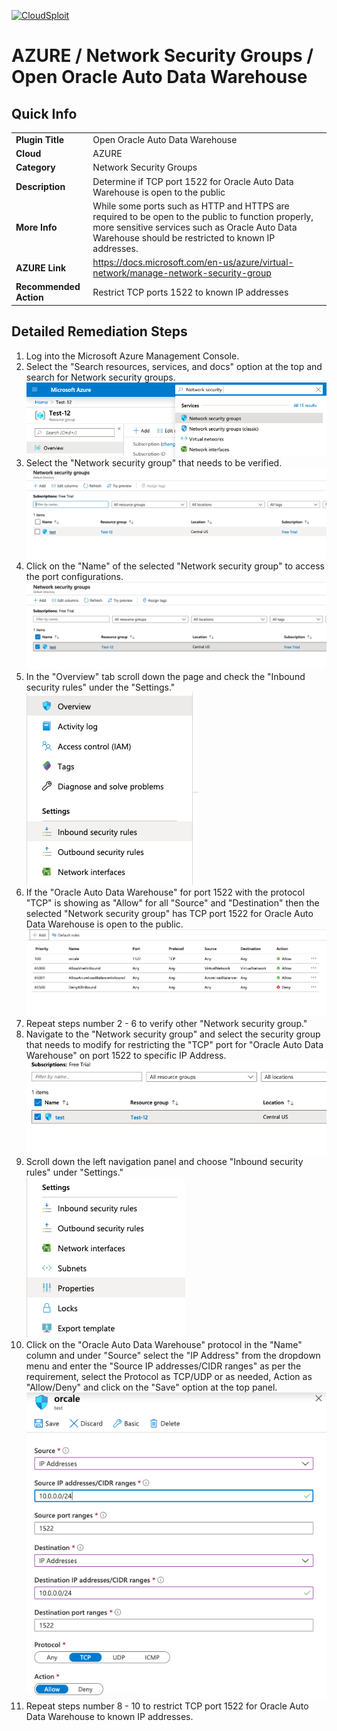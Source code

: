 [![CloudSploit](https://cloudsploit.com/img/logo-new-big-text-100.png "CloudSploit")](https://cloudsploit.com)

# AZURE / Network Security Groups / Open Oracle Auto Data Warehouse

## Quick Info

| | |
|-|-|
| **Plugin Title** | Open Oracle Auto Data Warehouse |
| **Cloud** | AZURE |
| **Category** | Network Security Groups |
| **Description** | Determine if TCP port 1522 for Oracle Auto Data Warehouse is open to the public |
| **More Info** | While some ports such as HTTP and HTTPS are required to be open to the public to function properly, more sensitive services such as Oracle Auto Data Warehouse should be restricted to known IP addresses. |
| **AZURE Link** | https://docs.microsoft.com/en-us/azure/virtual-network/manage-network-security-group |
| **Recommended Action** | Restrict TCP ports 1522 to known IP addresses |

## Detailed Remediation Steps

1. Log into the Microsoft Azure Management Console.
2. Select the "Search resources, services, and docs" option at the top and search for Network security groups. </br> <img src="/resources/azure/networksecuritygroups/open-oracle-auto-data-warehouse/step2.png"/>
3. Select the "Network security group" that needs to be verified. </br> <img src="/resources/azure/networksecuritygroups/open-oracle-auto-data-warehouse/step3.png"/>
4. Click on the "Name" of the selected "Network security group" to access the port configurations. </br> <img src="/resources/azure/networksecuritygroups/open-oracle-auto-data-warehouse/step4.png"/>
5. In the "Overview" tab scroll down the page and check the "Inbound security rules" under the "Settings." </br> <img src="/resources/azure/networksecuritygroups/open-oracle-auto-data-warehouse/step5.png"/>
6. If the "Oracle Auto Data Warehouse" for port 1522 with the protocol "TCP" is showing as "Allow" for all "Source" and "Destination" then the selected  "Network security group" has TCP port 1522 for Oracle Auto Data Warehouse is open to the public. </br> <img src="/resources/azure/networksecuritygroups/open-oracle-auto-data-warehouse/step6.png"/>
7. Repeat steps number 2 - 6 to verify other "Network security group." </br>
8. Navigate to the "Network security group" and select the security group that needs to modify for restricting the "TCP" port for "Oracle Auto Data Warehouse" on port 1522 to specific IP Address.</br> <img src="/resources/azure/networksecuritygroups/open-oracle-auto-data-warehouse/step8.png"/>
9. Scroll down the left navigation panel and choose "Inbound security rules" under "Settings."</br> <img src="/resources/azure/networksecuritygroups/open-oracle-auto-data-warehouse/step9.png"/>
10. Click on the "Oracle Auto Data Warehouse" protocol in the "Name" column and under "Source" select the "IP Address" from the dropdown menu and enter the "Source IP addresses/CIDR ranges" as per the requirement, select the Protocol as TCP/UDP or as needed, Action as "Allow/Deny"
 and click on the "Save" option at the top panel. </br> <img src="/resources/azure/networksecuritygroups/open-oracle-auto-data-warehouse/step10.png"/>
11. Repeat steps number 8 - 10 to restrict TCP port 1522 for Oracle Auto Data Warehouse to known IP addresses.</br>
